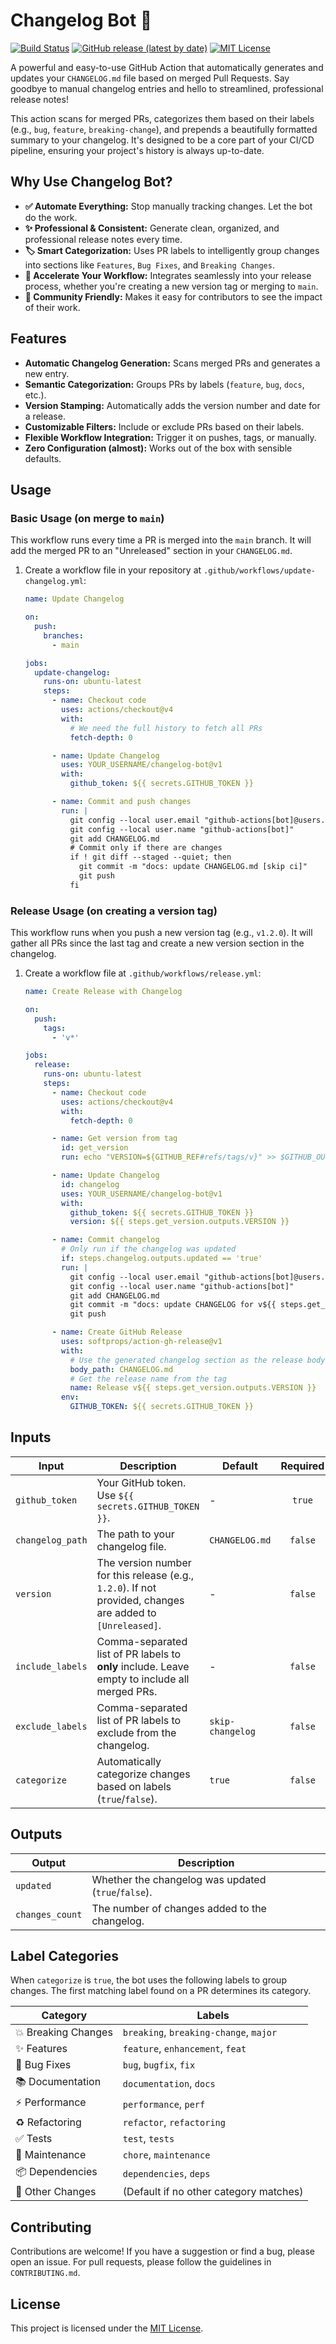 # Changelog Bot 🤖

[![Build Status](https://github.com/YOUR_USERNAME/changelog-bot/actions/workflows/ci.yml/badge.svg)](https://github.com/YOUR_USERNAME/changelog-bot/actions/workflows/ci.yml) [![GitHub release (latest by date)](https://img.shields.io/github/v/release/YOUR_USERNAME/changelog-bot)](https://github.com/YOUR_USERNAME/changelog-bot/releases) [![MIT License](https://img.shields.io/badge/License-MIT-blue.svg)](https://opensource.org/licenses/MIT)

A powerful and easy-to-use GitHub Action that automatically generates and updates your `CHANGELOG.md` file based on merged Pull Requests. Say goodbye to manual changelog entries and hello to streamlined, professional release notes!

This action scans for merged PRs, categorizes them based on their labels (e.g., `bug`, `feature`, `breaking-change`), and prepends a beautifully formatted summary to your changelog. It's designed to be a core part of your CI/CD pipeline, ensuring your project's history is always up-to-date.

## Why Use Changelog Bot?

- **✅ Automate Everything:** Stop manually tracking changes. Let the bot do the work.
- **✨ Professional & Consistent:** Generate clean, organized, and professional release notes every time.
- **🏷️ Smart Categorization:** Uses PR labels to intelligently group changes into sections like `Features`, `Bug Fixes`, and `Breaking Changes`.
- **🚀 Accelerate Your Workflow:** Integrates seamlessly into your release process, whether you're creating a new version tag or merging to `main`.
- **👥 Community Friendly:** Makes it easy for contributors to see the impact of their work.

## Features

- **Automatic Changelog Generation:** Scans merged PRs and generates a new entry.
- **Semantic Categorization:** Groups PRs by labels (`feature`, `bug`, `docs`, etc.).
- **Version Stamping:** Automatically adds the version number and date for a release.
- **Customizable Filters:** Include or exclude PRs based on their labels.
- **Flexible Workflow Integration:** Trigger it on pushes, tags, or manually.
- **Zero Configuration (almost):** Works out of the box with sensible defaults.

## Usage

### Basic Usage (on merge to `main`)

This workflow runs every time a PR is merged into the `main` branch. It will add the merged PR to an "Unreleased" section in your `CHANGELOG.md`.

1.  Create a workflow file in your repository at `.github/workflows/update-changelog.yml`:

    ```yaml
    name: Update Changelog

    on:
      push:
        branches:
          - main

    jobs:
      update-changelog:
        runs-on: ubuntu-latest
        steps:
          - name: Checkout code
            uses: actions/checkout@v4
            with:
              # We need the full history to fetch all PRs
              fetch-depth: 0

          - name: Update Changelog
            uses: YOUR_USERNAME/changelog-bot@v1
            with:
              github_token: ${{ secrets.GITHUB_TOKEN }}

          - name: Commit and push changes
            run: |
              git config --local user.email "github-actions[bot]@users.noreply.github.com"
              git config --local user.name "github-actions[bot]"
              git add CHANGELOG.md
              # Commit only if there are changes
              if ! git diff --staged --quiet; then
                git commit -m "docs: update CHANGELOG.md [skip ci]"
                git push
              fi
    ```

### Release Usage (on creating a version tag)

This workflow runs when you push a new version tag (e.g., `v1.2.0`). It will gather all PRs since the last tag and create a new version section in the changelog.

1.  Create a workflow file at `.github/workflows/release.yml`:

    ```yaml
    name: Create Release with Changelog

    on:
      push:
        tags:
          - 'v*'

    jobs:
      release:
        runs-on: ubuntu-latest
        steps:
          - name: Checkout code
            uses: actions/checkout@v4
            with:
              fetch-depth: 0

          - name: Get version from tag
            id: get_version
            run: echo "VERSION=${GITHUB_REF#refs/tags/v}" >> $GITHUB_OUTPUT

          - name: Update Changelog
            id: changelog
            uses: YOUR_USERNAME/changelog-bot@v1
            with:
              github_token: ${{ secrets.GITHUB_TOKEN }}
              version: ${{ steps.get_version.outputs.VERSION }}

          - name: Commit changelog
            # Only run if the changelog was updated
            if: steps.changelog.outputs.updated == 'true'
            run: |
              git config --local user.email "github-actions[bot]@users.noreply.github.com"
              git config --local user.name "github-actions[bot]"
              git add CHANGELOG.md
              git commit -m "docs: update CHANGELOG for v${{ steps.get_version.outputs.VERSION }}"
              git push

          - name: Create GitHub Release
            uses: softprops/action-gh-release@v1
            with:
              # Use the generated changelog section as the release body
              body_path: CHANGELOG.md
              # Get the release name from the tag
              name: Release v${{ steps.get_version.outputs.VERSION }}
            env:
              GITHUB_TOKEN: ${{ secrets.GITHUB_TOKEN }}
    ```

## Inputs

| Input              | Description                                                                                               | Default          | Required |
| ------------------ | --------------------------------------------------------------------------------------------------------- | ---------------- | :------: |
| `github_token`     | Your GitHub token. Use `${{ secrets.GITHUB_TOKEN }}`.                                                       | -                |  `true`  |
| `changelog_path`   | The path to your changelog file.                                                                          | `CHANGELOG.md`   | `false`  |
| `version`          | The version number for this release (e.g., `1.2.0`). If not provided, changes are added to `[Unreleased]`. | -                | `false`  |
| `include_labels`   | Comma-separated list of PR labels to **only** include. Leave empty to include all merged PRs.             | -                | `false`  |
| `exclude_labels`   | Comma-separated list of PR labels to exclude from the changelog.                                          | `skip-changelog` | `false`  |
| `categorize`       | Automatically categorize changes based on labels (`true`/`false`).                                          | `true`           | `false`  |

## Outputs

| Output          | Description                                    |
| --------------- | ---------------------------------------------- |
| `updated`       | Whether the changelog was updated (`true`/`false`). |
| `changes_count` | The number of changes added to the changelog.  |

## Label Categories

When `categorize` is `true`, the bot uses the following labels to group changes. The first matching label found on a PR determines its category.

| Category               | Labels                                        |
| ---------------------- | --------------------------------------------- |
| 💥 Breaking Changes    | `breaking`, `breaking-change`, `major`        |
| ✨ Features            | `feature`, `enhancement`, `feat`              |
| 🐛 Bug Fixes           | `bug`, `bugfix`, `fix`                        |
| 📚 Documentation       | `documentation`, `docs`                       |
| ⚡ Performance          | `performance`, `perf`                         |
| ♻️ Refactoring         | `refactor`, `refactoring`                     |
| ✅ Tests               | `test`, `tests`                               |
| 🔧 Maintenance         | `chore`, `maintenance`                        |
| 📦 Dependencies        | `dependencies`, `deps`                        |
| 🔄 Other Changes       | (Default if no other category matches)        |

## Contributing

Contributions are welcome! If you have a suggestion or find a bug, please open an issue. For pull requests, please follow the guidelines in `CONTRIBUTING.md`.

## License

This project is licensed under the [MIT License](LICENSE).

